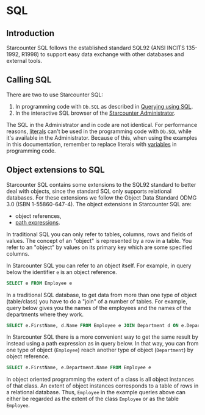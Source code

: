 # SQL

## Introduction

Starcounter SQL follows the established standard SQL92 \(ANSI INCITS 135-1992, R1998\) to support easy data exchange with other databases and external tools.

## Calling SQL

There are two to use Starcounter SQL:

1. In programming code with `Db.SQL` as described in [Querying using SQL](../database/querying-with-sql.md).
2.  In the interactive SQL browser of the [Starcounter Administrator]().

The SQL in the Administrator and in code are not identical. For performance reasons, [literals](literals.md) can't be used in the programming code with `Db.SQL` while it's available in the Administrator. Because of this, when using the examples in this documentation, remember to replace literals with [variables](../database/querying-with-sql.md#using-variables) in programming code.

## Object extensions to SQL

Starcounter SQL contains some extensions to the SQL92 standard to better deal with objects, since the standard SQL only supports relational databases. For these extensions we follow the Object Data Standard ODMG 3.0 \(ISBN 1-55860-647-4\). The object extensions in Starcounter SQL are:

* object references,
* [path expressions](path-expressions.md).

In traditional SQL you can only refer to tables, columns, rows and fields of values. The concept of an "object" is represented by a row in a table. You refer to an "object" by values on its primary key which are some specified columns.

In Starcounter SQL you can refer to an object itself. For example, in query below the identifier `e` is an object reference.

```sql
SELECT e FROM Employee e
```

In a traditional SQL database, to get data from more than one type of object \(table/class\) you have to do a "join" of a number of tables. For example, query below gives you the names of the employees and the names of the departments where they work.

```sql
SELECT e.FirstName, d.Name FROM Employee e JOIN Department d ON e.DepartmentId = d.Id
```

In Starcounter SQL there is a more convenient way to get the same result by instead using a path expression as in query below. In that way, you can from one type of object \(`Employee`\) reach another type of object \(`Department`\) by object reference.

```sql
SELECT e.FirstName, e.Department.Name FROM Employee e
```

In object oriented programming the extent of a class is all object instances of that class. An extent of object instances corresponds to a table of rows in a relational database. Thus, `Employee` in the example queries above can either be regarded as the extent of the class `Employee` or as the table `Employee`.





